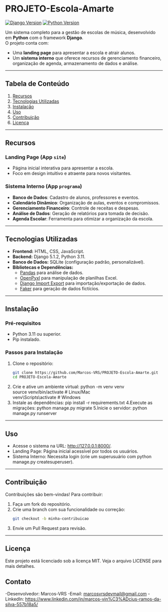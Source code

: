 # **PROJETO-Escola-Amarte**  

[![Django Version](https://img.shields.io/badge/Django-5.1.2-green)](https://www.djangoproject.com/) [![Python Version](https://img.shields.io/badge/Python-3.11-blue)](https://www.python.org/)  

Um sistema completo para a gestão de escolas de música, desenvolvido em **Python** com o framework **Django**.  
O projeto conta com:  
- Uma **landing page** para apresentar a escola e atrair alunos.  
- Um **sistema interno** que oferece recursos de gerenciamento financeiro, organização de agenda, armazenamento de dados e análise.  

---

## **Tabela de Conteúdo**

1. [Recursos](#recursos)  
2. [Tecnologias Utilizadas](#tecnologias-utilizadas)  
3. [Instalação](#instalação)  
4. [Uso](#uso)  
5. [Contribuição](#contribuição)  
6. [Licença](#licença)  

---

## **Recursos**  

### **Landing Page (App `site`)**  
- Página inicial interativa para apresentar a escola.  
- Foco em design intuitivo e atraente para novos visitantes.  

### **Sistema Interno (App `programa`)**  
- **Banco de Dados**: Cadastro de alunos, professores e eventos.  
- **Calendário Dinâmico**: Organização de aulas, eventos e compromissos.  
- **Gerenciamento Financeiro**: Controle de receitas e despesas.  
- **Análise de Dados**: Geração de relatórios para tomada de decisão.  
- **Agenda Escolar**: Ferramenta para otimizar a organização da escola.  

---

## **Tecnologias Utilizadas**  

- **Frontend:** HTML, CSS, JavaScript.  
- **Backend:** Django 5.1.2, Python 3.11.  
- **Banco de Dados:** SQLite (configuração padrão, personalizável).  
- **Bibliotecas e Dependências:**  
  - [Pandas](https://pandas.pydata.org/) para análise de dados.  
  - [OpenPyxl](https://openpyxl.readthedocs.io/) para manipulação de planilhas Excel.  
  - [Django Import Export](https://django-import-export.readthedocs.io/) para importação/exportação de dados.  
  - [Faker](https://faker.readthedocs.io/) para geração de dados fictícios.  

---

## **Instalação**  

### **Pré-requisitos**  
- Python 3.11 ou superior.  
- Pip instalado.  

### **Passos para Instalação**  
1. Clone o repositório:  
   ```bash
   git clone https://github.com/Marcos-VRS/PROJETO-Escola-Amarte.git
   cd PROJETO-Escola-Amarte
2. Crie e ative um ambiente virtual:
   python -m venv venv  
   source venv/bin/activate  # Linux/Mac  
   venv\Scripts\activate     # Windows
3. Instale as dependências:
   pip install -r requirements.txt
4.Execute as migrações:
  python manage.py migrate
5.Inicie o servidor:
   python manage.py runserver  

---

## **Uso**
- Acesse o sistema na URL: http://127.0.0.1:8000/.
- Landing Page: Página inicial acessível por todos os usuários.
- Sistema Interno: Necessita login (crie um superusuário com python manage.py createsuperuser).

---

## **Contribuição**

Contribuições são bem-vindas! Para contribuir:

1. Faça um fork do repositório.
2. Crie uma branch com sua funcionalidade ou correção:
   ```bash
   git checkout -b minha-contribuicao  
3. Envie um Pull Request para revisão.

---

## **Licença**

Este projeto está licenciado sob a licença MIT. Veja o arquivo LICENSE para mais detalhes.


## **Contato**

-Desenvolvedor: Marcos-VRS
-Email: marcosvrsdevmail@gmail.com
-LinkedIn: https://www.linkedin.com/in/marcos-vin%C3%ADcius-ramos-da-silva-557b18a5/







